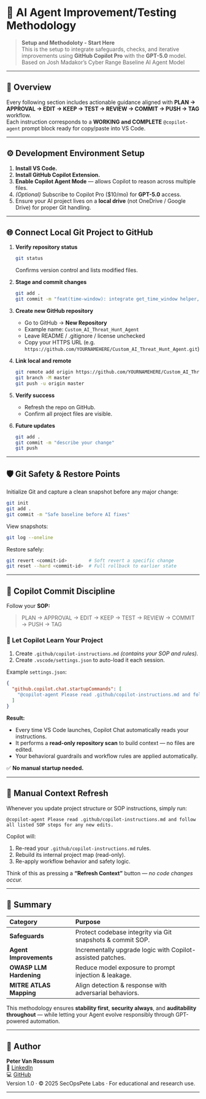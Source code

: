 # 🧠 AI Agent Improvement/Testing Methodology  

> **Setup and Methodoloty - Start Here**  
> This is the setup to integrate safeguards, checks, and iterative improvements using **GitHub Copilot Pro** with the **GPT-5.0** model.
> Based on Josh Madakor’s Cyber Range Baseline AI Agent Model

---

## 🧩 Overview  

Every following section includes actionable guidance aligned with **PLAN → APPROVAL → EDIT → KEEP → TEST → REVIEW → COMMIT → PUSH → TAG** workflow.  
Each instruction corresponds to a **WORKING and COMPLETE** `@copilot-agent` prompt block ready for copy/paste into VS Code.

---

## ⚙️ Development Environment Setup  

1. **Install VS Code.**  
2. **Install GitHub Copilot Extension.**  
3. **Enable Copilot Agent Mode** — allows Copilot to reason across multiple files.  
4. *(Optional)* Subscribe to Copilot Pro ($10/mo) for **GPT-5.0** access.  
5. Ensure your AI project lives on a **local drive** (not OneDrive / Google Drive) for proper Git handling.

---

## 🌐 Connect Local Git Project to GitHub  

1. **Verify repository status**
   ```bash
   git status
   ```
   Confirms version control and lists modified files.

2. **Stage and commit changes**
   ```bash
   git add .
   git commit -m "feat(time-window): integrate get_time_window helper, enforce model consistency, and remove deprecated models"
   ```

3. **Create new GitHub repository**
   - Go to GitHub → **New Repository**  
   - Example name: `Custom_AI_Threat_Hunt_Agent`  
   - Leave README / .gitignore / license unchecked  
   - Copy your HTTPS URL (e.g. `https://github.com/YOURNAMEHERE/Custom_AI_Threat_Hunt_Agent.git`)

4. **Link local and remote**
   ```bash
   git remote add origin https://github.com/YOURNAMEHERE/Custom_AI_Threat_Hunt_Agent.git
   git branch -M master
   git push -u origin master
   ```

5. **Verify success**
   - Refresh the repo on GitHub.  
   - Confirm all project files are visible.  

6. **Future updates**
   ```bash
   git add .
   git commit -m "describe your change"
   git push
   ```

---

## 🛡️ Git Safety & Restore Points  

Initialize Git and capture a clean snapshot before any major change:  
```bash
git init
git add .
git commit -m "Safe baseline before AI fixes"
```

View snapshots:  
```bash
git log --oneline
```

Restore safely:  
```bash
git revert <commit-id>        # Soft revert a specific change  
git reset --hard <commit-id>  # Full rollback to earlier state
```

---

## 🤖 Copilot Commit Discipline  

Follow your **SOP:**  
> PLAN → APPROVAL → EDIT → KEEP → TEST → REVIEW → COMMIT → PUSH → TAG  

### 🧠 Let Copilot Learn Your Project  

1. Create `.github/copilot-instructions.md` *(contains your SOP and rules).*  
2. Create `.vscode/settings.json` to auto-load it each session.

Example `settings.json`:  
```json
{
  "github.copilot.chat.startupCommands": [
    "@copilot-agent Please read .github/copilot-instructions.md and follow all listed SOP steps for any new edits."
  ]
}
```

**Result:**  
- Every time VS Code launches, Copilot Chat automatically reads your instructions.  
- It performs a **read-only repository scan** to build context — no files are edited.  
- Your behavioral guardrails and workflow rules are applied automatically.

✅ **No manual startup needed.**

---

## 🔄 Manual Context Refresh  

Whenever you update project structure or SOP instructions, simply run:  
```
@copilot-agent Please read .github/copilot-instructions.md and follow all listed SOP steps for any new edits.
```

Copilot will:
1. Re-read your `.github/copilot-instructions.md` rules.  
2. Rebuild its internal project map (read-only).  
3. Re-apply workflow behavior and safety logic.

Think of this as pressing a **“Refresh Context”** button — *no code changes occur.*

---

## 🧩 Summary  

| Category | Purpose |
|:----------|:---------|
| **Safeguards** | Protect codebase integrity via Git snapshots & commit SOP. |
| **Agent Improvements** | Incrementally upgrade logic with Copilot-assisted patches. |
| **OWASP LLM Hardening** | Reduce model exposure to prompt injection & leakage. |
| **MITRE ATLAS Mapping** | Align detection & response with adversarial behaviors. |

This methodology ensures **stability first**, **security always**, and **auditability throughout** — while letting your Agent evolve responsibly through GPT-powered automation.

---

## 📌 Author

**Peter Van Rossum**  
🔗 [LinkedIn](https://www.linkedin.com/in/vanr)  
💻 [GitHub](https://github.com/SecOpsPete)   
Version 1.0 · © 2025 SecOpsPete Labs · For educational and research use.

---
